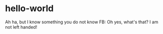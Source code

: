 # hello-world
Ah ha,
but I know something you do not know
FB: Oh yes, what's that?
I am not left handed!
